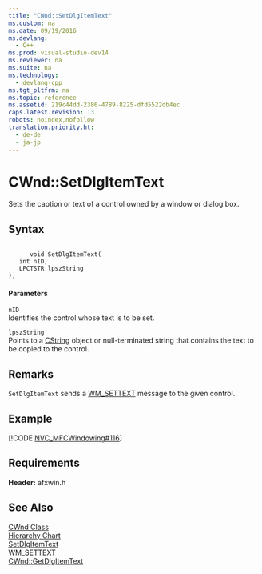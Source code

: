 ```yaml
---
title: "CWnd::SetDlgItemText"
ms.custom: na
ms.date: 09/19/2016
ms.devlang: 
  - C++
ms.prod: visual-studio-dev14
ms.reviewer: na
ms.suite: na
ms.technology: 
  - devlang-cpp
ms.tgt_pltfrm: na
ms.topic: reference
ms.assetid: 219c44dd-2386-4789-8225-dfd5522db4ec
caps.latest.revision: 13
robots: noindex,nofollow
translation.priority.ht: 
  - de-de
  - ja-jp
---
```

# CWnd::SetDlgItemText
Sets the caption or text of a control owned by a window or dialog box.  
  
## Syntax  
  
```  
  
      void SetDlgItemText(  
   int nID,  
   LPCTSTR lpszString   
);  
```  
  
#### Parameters  
 `nID`  
 Identifies the control whose text is to be set.  
  
 `lpszString`  
 Points to a [CString](../vs140/CStringT-Class.md) object or null-terminated string that contains the text to be copied to the control.  
  
## Remarks  
 `SetDlgItemText` sends a [WM_SETTEXT](http://msdn.microsoft.com/library/windows/desktop/ms632644) message to the given control.  
  
## Example  
 [!CODE [NVC_MFCWindowing#116](../CodeSnippet/VS_Snippets_Cpp/NVC_MFCWindowing#116)]  
  
## Requirements  
 **Header:** afxwin.h  
  
## See Also  
 [CWnd Class](../vs140/CWnd-Class.md)   
 [Hierarchy Chart](../vs140/Hierarchy-Chart.md)   
 [SetDlgItemText](http://msdn.microsoft.com/library/windows/desktop/ms645521)   
 [WM_SETTEXT](http://msdn.microsoft.com/library/windows/desktop/ms632644)   
 [CWnd::GetDlgItemText](../vs140/CWnd--GetDlgItemText.md)
